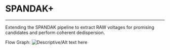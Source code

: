 # SPANDAK+
-----------------
Extending the SPANDAK pipeline to extract RAW voltages for promising candidates and perform coherent dedispersion.

Flow Graph:
![Descriptive/Alt text here](pipeline_playground/spandak+.jpg)
